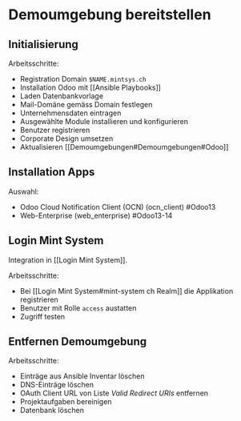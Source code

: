 # Demoumgebung bereitstellen
## Initialisierung
Arbeitsschritte:
* Registration Domain  `$NAME.mintsys.ch`
* Installation Odoo mit [[Ansible Playbooks]]
* Laden Datenbankvorlage
* Mail-Domäne gemäss Domain festlegen
* Unternehmensdaten eintragen
* Ausgewählte Module installieren und konfigurieren
* Benutzer registrieren
* Corporate Design umsetzen
* Aktualisieren [[Demoumgebungen#Demoumgebungen#Odoo]]

## Installation Apps
Auswahl:
* Odoo Cloud Notification Client (OCN) (ocn_client) #Odoo13
* Web-Enterprise (web_enterprise) #Odoo13-14

## Login Mint System
Integration in [[Login Mint System]].

Arbeitsschritte:
* Bei [[Login Mint System#mint-system ch Realm]] die Applikation registrieren
* Benutzer mit Rolle `access` austatten
* Zugriff testen

## Entfernen Demoumgebung
Arbeitsschritte:
* Einträge aus Ansible Inventar löschen
* DNS-Einträge löschen
* OAuth Client URL von Liste *Valid Redirect URIs* entfernen
* Projektaufgaben bereinigen
* Datenbank löschen